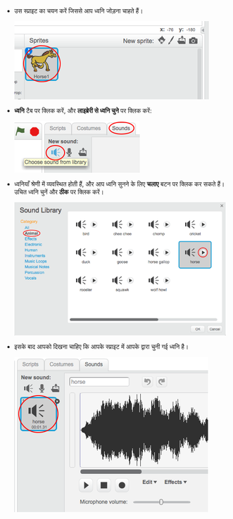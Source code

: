 + उस स्प्राइट का चयन करें जिससे आप ध्वनि जोड़ना चाहते हैं।
    
    ![स्क्रीनशॉट](images/sprite-select.png)

+ **ध्वनि** टैब पर क्लिक करें, और **लाइब्रेरी से ध्वनि चुने** पर क्लिक करें:
    
    ![स्क्रीनशॉट](images/import-sound.png)

+ ध्वनियाँ श्रेणी में व्यवस्थित होती हैं, और आप ध्वनि सुनने के लिए **चलाए** बटन पर क्लिक कर सकते हैं। उचित ध्वनि चुनें और **ठीक** पर क्लिक करें।
    
    ![स्क्रीनशॉट](images/choose-sound.png)

+ इसके बाद आपको दिखना चाहिए कि आपके स्प्राइट में आपके द्वारा चुनी गई ध्वनि है।
    
    ![स्क्रीनशॉट](images/sound-imported.png)